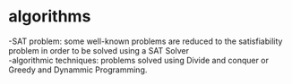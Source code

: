 # algorithms
  -SAT problem: some well-known problems are reduced to the satisfiability problem in order to be solved using a SAT Solver<br/>
  -algorithmic techniques: problems solved using Divide and conquer or Greedy and Dynammic Programming.

